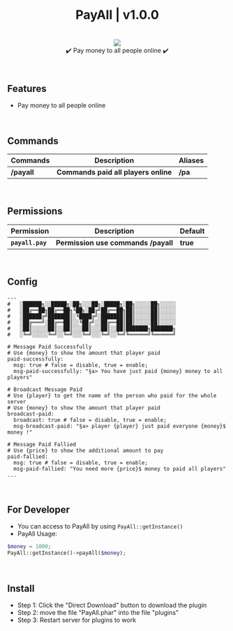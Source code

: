 <div align="center">
<h1>PayAll | v1.0.0<h1>
</div>
<p align="center">
<a href="https://poggit.pmmp.io/p/PayAll"><img src="https://poggit.pmmp.io/shield.state/PayAll"></a>
<br>
✔️ Pay money to all people online ✔️
</p>

<br>

## Features
- Pay money to all people online

<br>
  
## Commands
| **Commands** | **Description** | **Aliases** |
| --- | --- | --- |
| **/payall** | **Commands paid all players online** | **/pa** |

<br>
  
## Permissions
| **Permission** | **Description** | **Default** |
| --- | --- | --- |
| **`payall.pay`** | **Permission use commands /payall** | **true** |

<br>

## Config
```
---
#   ░██████╗░░█████╗░██╗░░░██╗░█████╗░██╗░░░░░██╗░░░░░
#   ░██╔══██╗██╔══██╗╚██╗░██╔╝██╔══██╗██║░░░░░██║░░░░░
#   ░██████╔╝███████║░╚████╔╝░███████║██║░░░░░██║░░░░░
#   ░██╔═══╝░██╔══██║░░╚██╔╝░░██╔══██║██║░░░░░██║░░░░░
#   ░██║░░░░░██║░░██║░░░██║░░░██║░░██║███████╗███████╗
#   ░╚═╝░░░░░╚═╝░░╚═╝░░░╚═╝░░░╚═╝░░╚═╝╚══════╝╚══════╝

# Message Paid Successfully
# Use {money} to show the amount that player paid
paid-successfully:
  msg: true # false = disable, true = enable;
  msg-paid-successfully: "§a> You have just paid {money} money to all players"

# Broadcast Message Paid
# Use {player} to get the name of the person who paid for the whole server
# Use {money} to show the amount that player paid
broadcast-paid:
  broadcast: true # false = disable, true = enable;
  msg-broadcast-paid: "§a> player {player} just paid everyone {money}$ money !"

# Message Paid Fallied
# Use {price} to show the additional amount to pay
paid-fallied:
  msg: true # false = disable, true = enable;
  msg-paid-fallied: "You need more {price}$ money to paid all players"
...
```
  
<br>

## For Developer
- You can access to PayAll by using `PayAll::getInstance()`
- PayAll Usage:
```php
$money = 1000;
PayAll::getInstance()->payAll($money);
```

<br>

## Install
- Step 1: Click the "Direct Download" button to download the plugin
- Step 2: move the file "PayAll.phar" into the file "plugins"
- Step 3: Restart server for plugins to work

